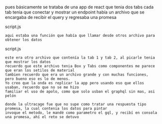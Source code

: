 pues básicamente se trataba de una app de react que tenia dos tabs
cada tab tenia que conectar y mostrar un endpoint
había un archivo que se encargaba de recibir el query y regresaba una promesa

script.js
    
    aqui estaba una función que había que llamar desde otros archivo para obtener los datos

script.js

    este era otro archivo que contenía la tab 1 y tab 2, al picarle tenia que mostrar los datos
    recuerdo que este archivo tenia Box y Tabs como componentes me parece que eran los setilos de material
    tambien recuerdo que era un archivo grande y con muchas funciones, pero bueno eso es lo de menos.
    Yo creo que la onda es replicar la app pero usando eso que ellos usaban, recuerdo que no se me hizo
    familiar el uso de apolo, como que solo usban el graphql sin mas, asi pelón

    donde la ultracage fue que no supe como tratar una respuesta tipo promesa, la cual contenia los datos para pintar
    invoque el metodo, le mandé como parametro el gql, y recibí en consola una promesa, ahí el reto se detuvo